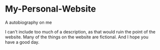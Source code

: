 # My-Personal-Website
A autobiography on me

I can't include too much of a description, as that would ruin the point of the website. Many of the things on the website are fictional. And I hope you have a good day.
